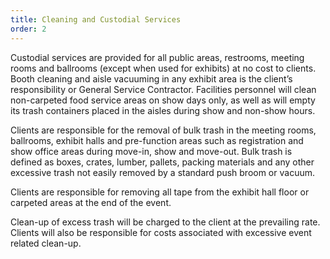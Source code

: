 ```yaml
---
title: Cleaning and Custodial Services
order: 2
---
```


Custodial services are provided for all public areas, restrooms, meeting rooms and ballrooms (except when used for exhibits) at no cost to clients. Booth cleaning and aisle vacuuming in any exhibit area is the client’s responsibility or General Service Contractor. Facilities personnel will clean non-carpeted food service areas on show days only, as well as will empty its trash containers placed in the aisles during show and non-show hours.

Clients are responsible for the removal of bulk trash in the meeting rooms, ballrooms, exhibit halls and pre-function areas such as registration and show office areas during move-in, show and move-out. Bulk trash is defined as boxes, crates, lumber, pallets, packing materials and any other excessive trash not easily removed by a standard push broom or vacuum.

Clients are responsible for removing all tape from the exhibit hall floor or carpeted areas at the end of the event.

Clean-up of excess trash will be charged to the client at the prevailing rate. Clients will also be responsible for costs associated with excessive event related clean-up.
